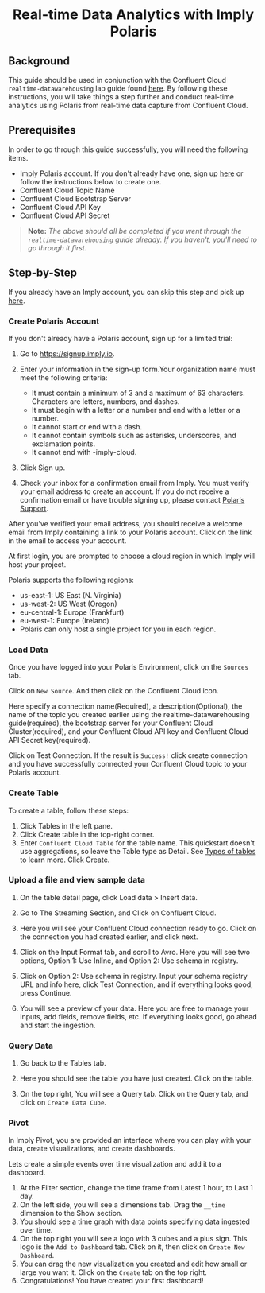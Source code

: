 # <div align="center">Real-time Data Analytics with Imply Polaris</div>

## Background

This guide should be used in conjunction with the Confluent Cloud `realtime-datawarehousing` lap guide found [here](/). By following these instructions, you will take things a step further and conduct real-time analytics using Polaris from real-time data capture from Confluent Cloud.

## Prerequisites

In order to go through this guide successfully, you will need the following items.
- Imply Polaris account. If you don't already have one, sign up [here](https://signup.imply.io/get-started) or follow the instructions below to create one.
- Confluent Cloud Topic Name
- Confluent Cloud Bootstrap Server
- Confluent Cloud API Key
- Confluent Cloud API Secret
> **Note:** *The above should all be completed if you went through the `realtime-datawarehousing` guide already. If you haven't, you'll need to go through it first.*

## Step-by-Step

If you already have an Imply account, you can skip this step and pick up [here](#load-data).

### Create Polaris Account

If you don't already have a Polaris account, sign up for a limited trial:

1. Go to https://signup.imply.io.

2. Enter your information in the sign-up form.Your organization name must meet the following criteria:

	- It must contain a minimum of 3 and a maximum of 63 characters. Characters are letters, numbers, and dashes.
	- It must begin with a letter or a number and end with a letter or a number.
	- It cannot start or end with a dash.
	- It cannot contain symbols such as asterisks, underscores, and exclamation points.
	- It cannot end with -imply-cloud.

3. Click Sign up.

4. Check your inbox for a confirmation email from Imply. You must verify your email address to create an account. If you do not receive a confirmation email or have trouble signing up, please contact [Polaris Support](https://polaris-support.imply.io/hc/en-us).

After you've verified your email address, you should receive a welcome email from Imply containing a link to your Polaris account. Click on the link in the email to access your account.

At first login, you are prompted to choose a cloud region in which Imply will host your project.

Polaris supports the following regions:

- us-east-1: US East (N. Virginia)
- us-west-2: US West (Oregon)
- eu-central-1: Europe (Frankfurt)
- eu-west-1: Europe (Ireland)
- Polaris can only host a single project for you in each region.

### Load Data

Once you have logged into your Polaris Environment, click on the ```Sources``` tab. 

Click on ```New Source```. And then click on the Confluent Cloud icon. 

Here specify a connection name(Required), a description(Optional), the name of the topic you created earlier using the realtime-datawarehousing guide(required), the bootstrap server for your Confluent Cloud Cluster(required), and your Confluent Cloud API key and Confluent Cloud API Secret key(required). 

Click on Test Connection. If the result is ```Success!``` click create connection and you have successfully connected your Confluent Cloud topic to your Polaris account. 

### Create Table 

To create a table, follow these steps:

1. Click Tables in the left pane.
2. Click Create table in the top-right corner.
3. Enter ```Confluent Cloud Table``` for the table name. 
This quickstart doesn't use aggregations, so leave the Table type as Detail. See [Types of tables](https://docs.imply.io/polaris/tables/#types-of-tables) to learn more.
Click Create.

### Upload a file and view sample data

1. On the table detail page, click Load data > Insert data.

2. Go to The Streaming Section, and Click on Confluent Cloud. 

3. Here you will see your Confluent Cloud connection ready to go. Click on the connection you had created earlier, and click next. 

4. Click on the Input Format tab, and scroll to Avro. Here you will see two options, Option 1: Use Inline, and Option 2: Use schema in registry. 

5. Click on Option 2: Use schema in registry. Input your schema registry URL and info here, click Test Connection, and if everything looks good, press Continue. 

6. You will see a preview of your data. Here you are free to manage your inputs, add fields, remove fields, etc. If everything looks good, go ahead and start the ingestion. 


### Query Data

1. Go back to the Tables tab. 

2. Here you should see the table you have just created. Click on the table. 

3. On the top right, You will see a Query tab. Click on the Query tab, and click on ```Create Data Cube```.

### Pivot

In Imply Pivot, you are provided an interface where you can play with your data, create visualizations, and create dashboards.

Lets create a simple events over time visualization and add it to a dashboard. 

1. At the Filter section, change the time frame from Latest 1 hour, to Last 1 day.
2. On the left side, you will see a dimensions tab. Drag the ```__time``` dimension to the Show section. 
3. You should see a time graph with data points specifying data ingested over time. 
4. On the top right you will see a logo with 3 cubes and a plus sign. This logo is the ```Add to Dashboard``` tab. Click on it, then click on ```Create New Dashboard```. 
5. You can drag the new visualization you created and edit how small or large you want it. Click on the ```Create``` tab on the top right. 
6. Congratulations! You have created your first dashboard!  
